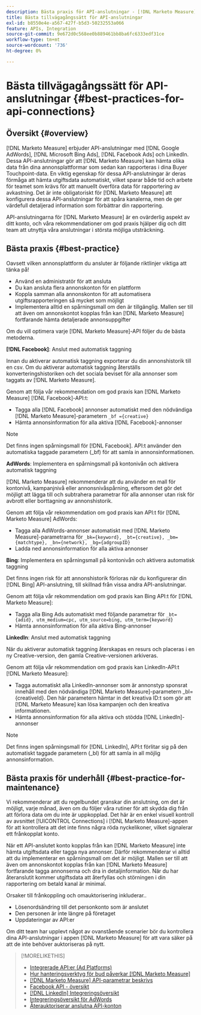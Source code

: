 ```yaml
---
description: Bästa praxis för API-anslutningar - [!DNL Marketo Measure]
title: Bästa tillvägagångssätt för API-anslutningar
exl-id: b8550e4e-a567-427f-b5d3-50232553a066
feature: APIs, Integration
source-git-commit: 9e672d0c568ee0b889461bb8ba6fc6333edf31ce
workflow-type: tm+mt
source-wordcount: '736'
ht-degree: 0%

---
```


# Bästa tillvägagångssätt för API-anslutningar {#best-practices-for-api-connections}

## Översikt {#overview}

[!DNL Marketo Measure] erbjuder API-anslutningar med [!DNL Google AdWords], [!DNL Microsoft Bing Ads], [!DNL Facebook Ads] och LinkedIn. Dessa API-anslutningar gör att [!DNL Marketo Measure] kan hämta olika data från dina annonsplattformar som sedan kan rapporteras i dina Buyer Touchpoint-data. En viktig egenskap för dessa API-anslutningar är deras förmåga att hämta utgiftsdata automatiskt, vilket sparar både tid och arbete för teamet som krävs för att manuellt överföra data för rapportering av avkastning. Det är inte obligatoriskt för [!DNL Marketo Measure] att konfigurera dessa API-anslutningar för att spåra kanalerna, men de ger värdefull detaljerad information som förbättrar din rapportering.

API-anslutningarna för [!DNL Marketo Measure] är en ovärderlig aspekt av ditt konto, och våra rekommendationer om god praxis hjälper dig och ditt team att utnyttja våra anslutningar i största möjliga utsträckning.

## Bästa praxis {#best-practice}

Oavsett vilken annonsplattform du ansluter är följande riktlinjer viktiga att tänka på!

* Använd en administratör för att ansluta
* Du kan ansluta flera annonskonton för en plattform
* Koppla samman alla annonskonton för att automatisera utgiftsrapporteringen så mycket som möjligt
* Implementera alltid en spårningsmall om den är tillgänglig. Mallen ser till att även om annonskontot kopplas från kan [!DNL Marketo Measure] fortfarande hämta detaljerade annonsuppgifter

Om du vill optimera varje [!DNL Marketo Measure]-API följer du de bästa metoderna.

**[!DNL Facebook]**: Anslut med automatisk taggning

Innan du aktiverar automatisk taggning exporterar du din annonshistorik till en csv. Om du aktiverar automatisk taggning återställs konverteringshistoriken och det sociala beviset för alla annonser som taggats av [!DNL Marketo Measure].

Genom att följa vår rekommendation om god praxis kan [!DNL Marketo Measure] [!DNL Facebook]-API:t:

* Tagga alla [!DNL Facebook] annonser automatiskt med den nödvändiga [!DNL Marketo Measure]-parametern `_bf ={creative}`
* Hämta annonsinformation för alla aktiva [!DNL Facebook]-annonser

>[!NOTE]
>
>Det finns ingen spårningsmall för [!DNL Facebook]. API:t använder den automatiska taggade parametern (_bf) för att samla in annonsinformationen.

**AdWords**: Implementera en spårningsmall på kontonivån och aktivera automatisk taggning

[!DNL Marketo Measure] rekommenderar att du använder en mall för kontonivå, kampanjnivå eller annonsnivåspårning, eftersom det gör det möjligt att lägga till och subtrahera parametrar för alla annonser utan risk för avbrott eller borttagning av annonshistorik.

Genom att följa vår rekommendation om god praxis kan API:t för [!DNL Marketo Measure] AdWords:

* Tagga alla AdWords-annonser automatiskt med [!DNL Marketo Measure]-parametrarna för `_bk={keyword}, _bt={creative}, _bm={matchtype}, _bn={network}, _bg={adgroupID}`
* Ladda ned annonsinformation för alla aktiva annonser

**Bing**: Implementera en spårningsmall på kontonivån och aktivera automatisk taggning

Det finns ingen risk för att annonshistorik förloras när du konfigurerar din [!DNL Bing] API-anslutning, till skillnad från vissa andra API-anslutningar.

Genom att följa vår rekommendation om god praxis kan Bing API:t för [!DNL Marketo Measure]:
* Tagga alla Bing Ads automatiskt med följande parametrar för `_bt={adid}, utm_medium=cpc, utm_source=bing, utm_term={keyword}`
* Hämta annonsinformation för alla aktiva Bing-annonser

**LinkedIn**: Anslut med automatisk taggning

När du aktiverar automatisk taggning återskapas en resurs och placeras i en ny Creative-version, den gamla Creative-versionen arkiveras.

Genom att följa vår rekommendation om god praxis kan LinkedIn-API:t [!DNL Marketo Measure]:

* Tagga automatiskt alla LinkedIn-annonser som är annonstyp sponsrat innehåll med den nödvändiga [!DNL Marketo Measure]-parametern _bl={creativeId}. Den här parametern hämtar in det kreativa ID:t som gör att [!DNL Marketo Measure] kan lösa kampanjen och den kreativa informationen.
* Hämta annonsinformation för alla aktiva och stödda [!DNL LinkedIn]-annonser

>[!NOTE]
>
>Det finns ingen spårningsmall för [!DNL LinkedIn], API:t förlitar sig på den automatiskt taggade parametern (_bl) för att samla in all möjlig annonsinformation.

## Bästa praxis för underhåll {#best-practice-for-maintenance}

Vi rekommenderar att du regelbundet granskar din anslutning, om det är möjligt, varje månad, även om du följer våra rutiner för att skydda dig från att förlora data om du inte är uppkopplad. Det här är en enkel visuell kontroll av avsnittet [!UICONTROL Connections] i [!DNL Marketo Measure]-appen för att kontrollera att det inte finns några röda nyckelikoner, vilket signalerar ett frånkopplat konto.

När ett API-anslutet konto kopplas från kan [!DNL Marketo Measure] inte hämta utgiftsdata eller tagga nya annonser. Därför rekommenderar vi alltid att du implementerar en spårningsmall om det är möjligt. Mallen ser till att även om annonskontot kopplas från kan [!DNL Marketo Measure] fortfarande tagga annonserna och dra in detaljinformation. När du har återanslutit kommer utgiftsdata att återfyllas och störningen i din rapportering om betald kanal är minimal.

Orsaker till frånkoppling och omauktorisering inkluderar..

* Lösenordsändring till det personkonto som är anslutet
* Den personen är inte längre på företaget
* Uppdateringar av API:er

Om ditt team har upplevt något av ovanstående scenarier bör du kontrollera dina API-anslutningar i appen [!DNL Marketo Measure] för att vara säker på att de inte behöver auktoriseras på nytt.

>[!MORELIKETHIS]
>
>* [Integrerade API:er (Ad Platforms)](/help/api-connections/utilizing-marketo-measures-api-connections/integrated-ad-platforms.md)
>* [Hur hanteringsverktyg för bud påverkar [!DNL Marketo Measure]](/help/api-connections/utilizing-marketo-measures-api-connections/how-bid-management-tools-affect-marketo-measure.md)
>* [[!DNL Marketo Measure] API-parametrar beskrivs](/help/api-connections/utilizing-marketo-measures-api-connections/marketo-measure-parameters.md)
>* [Facebook API - översikt](/help/api-connections/utilizing-marketo-measures-api-connections/facebook-api.md)
>* [[!DNL LinkedIn] Integreringsöversikt](/help/api-connections/utilizing-marketo-measures-api-connections/linkedin-integration.md)
>* [Integreringsöversikt för AdWords](/help/api-connections/utilizing-marketo-measures-api-connections/understanding-marketo-measure-adwords-tagging.md)
>* [Återauktoriserar anslutna API-konton](/help/api-connections/utilizing-marketo-measures-api-connections/reauthorizing-connected-accounts.md)
